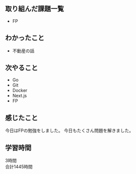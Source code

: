## 取り組んだ課題一覧
- FP

## わかったこと
- 不動産の話

## 次やること
- Go
- Git
- Docker
- Next.js
- FP

## 感じたこと
今日はFPの勉強をしました。
今日もたくさん問題を解きました。

## 学習時間
3時間<br />
合計1445時間
